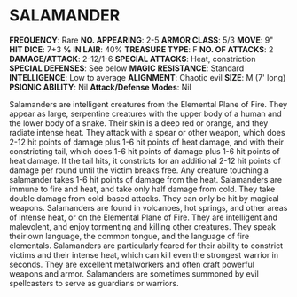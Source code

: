 # SALAMANDER

**FREQUENCY**: Rare
**NO. APPEARING**: 2-5
**ARMOR CLASS**: 5/3
**MOVE**: 9"
**HIT DICE**: 7+3
**% IN LAIR**: 40%
**TREASURE TYPE**: F
**NO. OF ATTACKS**: 2
**DAMAGE/ATTACK**: 2-12/1-6
**SPECIAL ATTACKS**: Heat, constriction
**SPECIAL DEFENSES**: See below
**MAGIC RESISTANCE**: Standard
**INTELLIGENCE**: Low to average
**ALIGNMENT**: Chaotic evil
**SIZE**: M (7' long)
**PSIONIC ABILITY**: Nil
**Attack/Defense Modes**: Nil

Salamanders are intelligent creatures from the Elemental Plane of Fire. They appear as large, serpentine creatures with the upper body of a human and the lower body of a snake. Their skin is a deep red or orange, and they radiate intense heat. They attack with a spear or other weapon, which does 2-12 hit points of damage plus 1-6 hit points of heat damage, and with their constricting tail, which does 1-6 hit points of damage plus 1-6 hit points of heat damage. If the tail hits, it constricts for an additional 2-12 hit points of damage per round until the victim breaks free. Any creature touching a salamander takes 1-6 hit points of damage from the heat. Salamanders are immune to fire and heat, and take only half damage from cold. They take double damage from cold-based attacks. They can only be hit by magical weapons. Salamanders are found in volcanoes, hot springs, and other areas of intense heat, or on the Elemental Plane of Fire. They are intelligent and malevolent, and enjoy tormenting and killing other creatures. They speak their own language, the common tongue, and the language of fire elementals. Salamanders are particularly feared for their ability to constrict victims and their intense heat, which can kill even the strongest warrior in seconds. They are excellent metalworkers and often craft powerful weapons and armor. Salamanders are sometimes summoned by evil spellcasters to serve as guardians or warriors.
